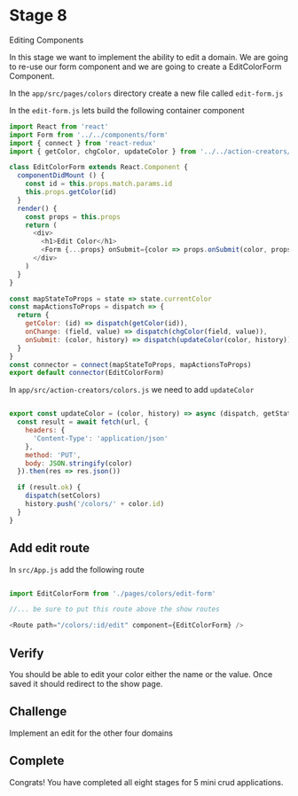 # Stage 8

Editing Components

In this stage we want to implement the ability to edit a domain. We are going to re-use our form component and we are going to create a EditColorForm Component.

In the `app/src/pages/colors` directory create a new file called `edit-form.js`

In the `edit-form.js` lets build the following container component

``` js
import React from 'react'
import Form from '../../components/form'
import { connect } from 'react-redux'
import { getColor, chgColor, updateColor } from '../../action-creators/colors'

class EditColorForm extends React.Component {
  componentDidMount () {
    const id = this.props.match.params.id
    this.props.getColor(id)
  }
  render() {
    const props = this.props
    return (
      <div>
        <h1>Edit Color</h1>
        <Form {...props} onSubmit={color => props.onSubmit(color, props.history)} />
      </div>
    )
  }
}

const mapStateToProps = state => state.currentColor
const mapActionsToProps = dispatch => {
  return {
    getColor: (id) => dispatch(getColor(id)),
    onChange: (field, value) => dispatch(chgColor(field, value)),
    onSubmit: (color, history) => dispatch(updateColor(color, history))
  }
}
const connector = connect(mapStateToProps, mapActionsToProps)
export default connector(EditColorForm)

```

In `app/src/action-creators/colors.js` we need to add `updateColor`

``` js

export const updateColor = (color, history) => async (dispatch, getState) => {
  const result = await fetch(url, {
    headers: {
      'Content-Type': 'application/json'
    },
    method: 'PUT',
    body: JSON.stringify(color)
  }).then(res => res.json())

  if (result.ok) {
    dispatch(setColors)
    history.push('/colors/' + color.id)
  }
}

```

## Add edit route

In `src/App.js` add the following route

``` js

import EditColorForm from './pages/colors/edit-form'

//... be sure to put this route above the show routes

<Route path="/colors/:id/edit" component={EditColorForm} />
```


## Verify

You should be able to edit your color either the name or the value. Once saved it should redirect to the show page.

## Challenge

Implement an edit for the other four domains

## Complete

Congrats! You have completed all eight stages for 5 mini crud applications.
